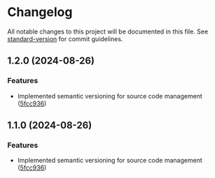 # Changelog

All notable changes to this project will be documented in this file. See [standard-version](https://github.com/conventional-changelog/standard-version) for commit guidelines.

## 1.2.0 (2024-08-26)


### Features

* Implemented semantic versioning for source code management ([5fcc936](https://github.com/SmNizamani/lambda-ecommerce/commit/5fcc936c3525f5d13ba2074ca6485f585b23ed87))

## 1.1.0 (2024-08-26)


### Features

* Implemented semantic versioning for source code management ([5fcc936](https://github.com/SmNizamani/lambda-ecommerce/commit/5fcc936c3525f5d13ba2074ca6485f585b23ed87))
